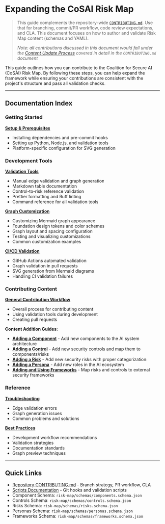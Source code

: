 # Expanding the CoSAI Risk Map

> This guide complements the repository-wide [`CONTRIBUTING.md`](../../CONTRIBUTING.md). Use that for branching, commit/PR workflow, code review expectations, and CLA. This document focuses on how to author and validate Risk Map content (schemas and YAML).
>
> _Note: all contributions discussed in this document would fall under the [Content Update Process](../../CONTRIBUTING.md#content-update-governance-process) covered in detail in the `CONTRIBUTING.md` document_

This guide outlines how you can contribute to the Coalition for Secure AI (CoSAI) Risk Map. By following these steps, you can help expand the framework while ensuring your contributions are consistent with the project's structure and pass all validation checks.

---

## Documentation Index

### Getting Started

**[Setup & Prerequisites](setup.md)**
- Installing dependencies and pre-commit hooks
- Setting up Python, Node.js, and validation tools
- Platform-specific configuration for SVG generation

### Development Tools

**[Validation Tools](validation.md)**
- Manual edge validation and graph generation
- Markdown table documentation
- Control-to-risk reference validation
- Prettier formatting and Ruff linting
- Command reference for all validation tools

**[Graph Customization](graph-customization.md)**
- Customizing Mermaid graph appearance
- Foundation design tokens and color schemes
- Graph layout and spacing configuration
- Testing and visualizing customizations
- Common customization examples

**[CI/CD Validation](ci-cd.md)**
- GitHub Actions automated validation
- Graph validation in pull requests
- SVG generation from Mermaid diagrams
- Handling CI validation failures

### Contributing Content

**[General Contribution Workflow](workflow.md)**
- Overall process for contributing content
- Using validation tools during development
- Creating pull requests

**Content Addition Guides:**
- **[Adding a Component](guide-components.md)** - Add new components to the AI system architecture
- **[Adding a Control](guide-controls.md)** - Add new security controls and map them to components/risks
- **[Adding a Risk](guide-risks.md)** - Add new security risks with proper categorization
- **[Adding a Persona](guide-personas.md)** - Add new roles in the AI ecosystem
- **[Adding and Using Frameworks](guide-frameworks.md)** - Map risks and controls to external security frameworks

### Reference

**[Troubleshooting](troubleshooting.md)**
- Edge validation errors
- Graph generation issues
- Common problems and solutions

**[Best Practices](best-practices.md)**
- Development workflow recommendations
- Validation strategies
- Documentation standards
- Graph preview techniques

---

## Quick Links

- [Repository CONTRIBUTING.md](../../CONTRIBUTING.md) - Branch strategy, PR workflow, CLA
- [Scripts Documentation](../../scripts/README.md) - Git hooks and validation scripts
- Component Schema: `risk-map/schemas/components.schema.json`
- Controls Schema: `risk-map/schemas/controls.schema.json`
- Risks Schema: `risk-map/schemas/risks.schema.json`
- Personas Schema: `risk-map/schemas/personas.schema.json`
- Frameworks Schema: `risk-map/schemas/frameworks.schema.json`
